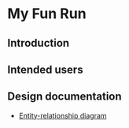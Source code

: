 # My Fun Run

## Introduction

## Intended users

## Design documentation

* [Entity-relationship diagram](erd.md)
